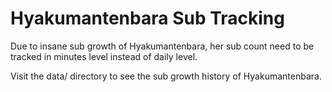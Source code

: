 # Hyakumantenbara Sub Tracking

Due to insane sub growth of Hyakumantenbara, her sub count need to be tracked in minutes level instead of daily level.

Visit the data/ directory to see the sub growth history of Hyakumantenbara.
